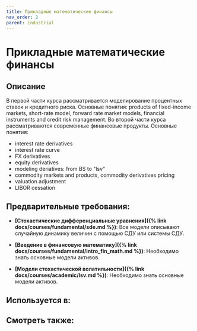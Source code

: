 ```yaml
---
title: Прикладные математические финансы
nav_order: 2
parent: industrial
---
```


# Прикладные математические финансы


## Описание 
В первой части курса рассматривается моделирование процентных ставок и кредитного риска. 
Основные понятия: products of fixed-income markets, short-rate model, forward rate market models,
financial instruments and credit risk management.
Во второй части курса рассматриваются современные финансовые продукты.
Основные понятия:
- interest rate derivatives
- interest rate curve
- FX derivatives
- equity derivatives
- modeling deriatives: from BS to "lsv"
- commodity markets and products, commodity derivatives pricing
- valuation adjustment
- LIBOR cessation 


## Предварительные требования:

- **[Стохастические дифференциальные уравнения]({% link docs/courses/fundamental/sde.md %})**: Все модели описывают случайную динамику величин с помощью СДУ или системы СДУ.


- **[Введение в финансовую математику]({% link docs/courses/fundamental/intro_fin_math.md %})**: Необходимо знать основные модели активов. 


- **[Модели стохастической волатильности]({% link docs/courses/academic/lsv.md %})**: Необходимо знать основные модели активов. 



## Используется в:


## Смотреть также:
